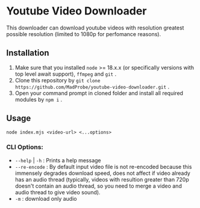# Youtube Video Downloader

This downloader can download youtube videos with resolution greatest possible resolution 
(limited to 1080p for perfomance reasons).

## Installation

1. Make sure that you installed `node` >= 18.x.x (or specifically versions with top level await support), `ffmpeg` and `git` .
2. Clone this repository by `git clone https://github.com/MadProbe/youtube-video-downloader.git` .
3. Open your command prompt in cloned folder and install all required modules by `npm i` .

## Usage

 `node index.mjs <video-url> <...options>`

### CLI Options:

* `--help` | `-h` : Prints a help message
* `--re-encode` : By default input video file is not re-encoded because this immensely degrades download speed, does not affect if video already has an audio thread (typically, videos with resultion greater than 720p doesn't contain an audio thread, so you need to merge a video and audio thread to give video sound).
* `-m` : download only audio
